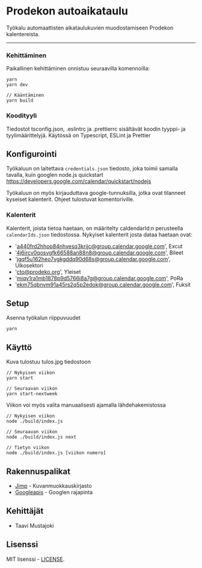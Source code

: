 # Prodekon autoaikataulu

Työkalu automaattisten aikataulukuvien muodostamiseen Prodekon kalentereista.

---

### Kehittäminen

Paikallinen kehittäminen onnistuu seuraavilla komennoilla:

```
yarn
yarn dev

// Kääntäminen
yarn build
```

### Koodityyli

Tiedostot tsconfig.json, .eslintrc ja .prettierrc sisältävät koodin tyyppi- ja tyylimäärittelyjä. Käytössä on Typescript, ESLint ja Prettier

## Konfigurointi

Työkaluun on laitettava `credentials.json` tiedosto, joka toimii samalla tavalla, kuin googlen node.js quickstart https://developers.google.com/calendar/quickstart/nodejs

Työkaluun on myös kirjauduttava google-tunnuksilla, jotka ovat tilanneet kyseiset kalenterit. Ohjeet tulostuvat komentoriville.

### Kalenterit

Kalenterit, joista tietoa haetaan, on määritelty caldendarId:n perusteella `calendarIds.json` tiedostossa. Nykyiset kalenterit josta dataa haetaan ovat:

- 'a440frd2hhop84nhvesq3krijc@group.calendar.google.com', Excut
- '4j6ircv0qosvgfk66588an88n8@group.calendar.google.com', Bileet
- 'jgqf5u162heo7vgkgddq90d68s@group.calendar.google.com', Ulkosektori
- 'cto@prodeko.org', Yleiset
- 'miqv1ra1mb1878p9d5766i8a7g@group.calendar.google.com', PoRa
- 'ekm75qbnvm91a45rs2q5p2edok@group.calendar.google.com', Fuksit

## Setup

Asenna työkalun riippuvuudet

```
yarn
```

## Käyttö

Kuva tulostuu tulos.jpg tiedostoon

```
// Nykyisen viikon
yarn start

// Seuraavan viikon
yarn start-nextweek
```

Viikon voi myös valita manuaalisesti ajamalla lähdehakemistossa

```
// Nykyisen viikon
node ./build/index.js

// Seuraavan viikon
node ./build/index.js next

// Tietyn viikon
node ./build/index.js [viikon numero]
```

## Rakennuspalikat

- [Jimp](https://github.com/oliver-moran/jimp) - Kuvanmuokkauskirjasto
- [Googleapis](https://github.com/googleapis/google-api-nodejs-client) - Googlen rajapinta

## Kehittäjät

- Taavi Mustajoki

## Lisenssi

MIT lisenssi - [LICENSE](LICENSE).
